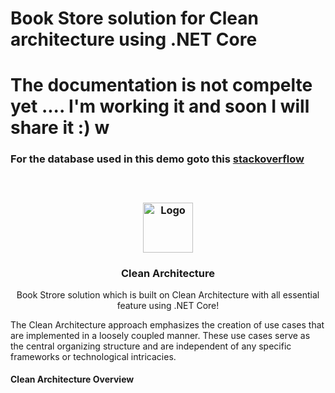 # Book Store solution for Clean architecture using .NET Core

<h1> The documentation is not compelte yet .... I'm working it and soon I will share it :) w</h1>

<h3>For the database used in this demo goto this <a href="https://www.databasestar.com/sample-bookstore-database/)"> stackoverflow </a><h3>

<br />
<p align="center">
  <a href="#">
    <img src="img/logo.png" alt="Logo" width="80" height="80">
  </a>

  <h3 align="center">Clean Architecture</h3>

  <p align="center">
    Book Strore solution which is built on Clean Architecture with all essential feature using .NET Core!
    <br />

  <p align="left">
    The Clean Architecture approach emphasizes the creation of use cases that are implemented in a loosely coupled manner. 
    These use cases serve as the central organizing structure and are independent of any specific frameworks or 
    technological intricacies.
    <br />
  
  <h4 align="left"> Clean Architecture Overview </h4>
   
  <p align="left>
    In Clean Architecture, the Core of the system revolves around the Domain and Application layers. The Business Logic is 
    situated in these two layers, each containing a different type of business logic. These layers are considered to be 
    the essential components, and the Business layers must not rely on the Presentation and Infrastructure layers. 
    To avoid Business Logic depending on data access or other infrastructure concerns, this dependency is inverted,
    with the Application layer being the basis for infrastructure and implementation details. 
    To accomplish this, abstractions or interfaces are defined in the Application layer, 
    which are subsequently executed by types that are defined in the Infrastructure layer. 
    This architecture is frequently visualized by utilizing a series of concentric circles,
    akin to an onion architecture.
  
   


